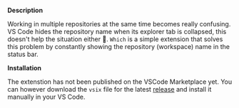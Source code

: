 **Description**

Working in multiple repositories at the same time becomes really confusing. VS Code hides the repository name when its explorer tab is collapsed, this doesn't help the situation either 🤦. `Which` is a simple extension that solves this problem by constantly showing the repository (workspace) name in the status bar.

**Installation**

The extenstion has not been published on the VSCode Marketplace yet. You can however download the `vsix` file for the latest [release](https://github.com/ahsan/which/releases) and install it manually in your VS Code.
